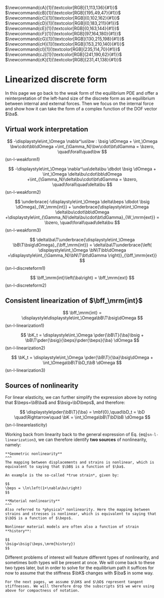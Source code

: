 $\newcommand{\E}{\\[3pt]}$
$\newcommand{\DE}{\\[6pt]}$
$\newcommand{\TE}{\\[9pt]}$
$\newcommand{\QE}{\\[12pt]}$
$\newcommand{\eps}{\varepsilon}$
$\newcommand{\beps}{\boldsymbol\eps}$
$\newcommand{\bsig}{\boldsymbol\sigma}$
$\newcommand{\dbdot}{\,\colon\!}$
$\newcommand{\hint}{\displaystyle\int}$
$\newcommand{\hsum}{\displaystyle\sum}$
$\newcommand{\alert}[1]{{\color{pdcolor9}#1}}$
$\newcommand{\gives}{\quad\Rightarrow\quad}$
$\newcommand{\ud}{\mathrm{d}}$
$\newcommand{\uf}{\mathrm{f}}$
$\newcommand{\bff}{\mathbf{f}}$
$\newcommand{\ba}{\mathbf{a}}$
$\newcommand{\bb}{\mathbf{b}}$
$\newcommand{\bc}{\mathbf{c}}$
$\newcommand{\bh}{\mathbf{h}}$
$\newcommand{\bn}{\mathbf{n}}$
$\newcommand{\bq}{\mathbf{q}}$
$\newcommand{\bt}{\mathbf{t}}$
$\newcommand{\bu}{\mathbf{u}}$
$\newcommand{\bv}{\mathbf{v}}$
$\newcommand{\bw}{\mathbf{w}}$
$\newcommand{\bx}{\mathbf{x}}$
$\newcommand{\bB}{\mathbf{B}}$
$\newcommand{\bD}{\mathbf{D}}$
$\newcommand{\bJ}{\mathbf{J}}$
$\newcommand{\bK}{\mathbf{K}}$
$\newcommand{\bM}{\mathbf{M}}$
$\newcommand{\bN}{\mathbf{N}}$
$\newcommand{\bP}{\mathbf{P}}$
$\newcommand{\bzero}{\mathbf{0}}$
$\newcommand{\pder}[2]{\frac{\partial #1}{\partial #2}}$
$\newcommand{\dder}[2]{\frac{\ud #1}{\ud #2}}$
$\newcommand{\pders}[3]{\frac{\partial^2 #1}{\partial #2 \partial #3}}$
$\newcommand{\lder}[2]{{\ud #1}/{\ud #2}}$
$\newcommand{\lpder}[2]{{\partial #1}/{\partial #2}}$
$\newcommand{\lpders}[3]{{\partial^2 #1}/{\partial #2 \partial #3}}$
$\newcommand{\hfrac}[2]{\displaystyle\frac{#1}{#2}}$
$\newcommand{\lfrac}[2]{{#1}/{#2}}$
$\newcommand{\hpder}[2]{\displaystyle\frac{\partial #1}{\partial #2}}$
$\newcommand{\myVec}[1]{\left\{ \begin{matrix} #1 \end{matrix} \right\}}$
$\newcommand{\myMat}[1]{\left[ \begin{matrix} #1 \end{matrix} \right]}$
$\newcommand{\sym}{\ensuremath{_\mathrm{s}}}$
$\newcommand{\dg}{\ensuremath{^\circ}}$
$\newcommand{\mbf}[1]{\mathbf{#1}}$
$\newcommand{\mrm}[1]{\mathrm{#1}}$
$\newcommand{\bs}[1]{\boldsymbol{#1}}$
$\newcommand{\T}{^\mathrm{T}}$
$\newcommand{\dOmega}{\,\mathrm{d}\Omega}$
$\newcommand{\dGamma}{\,\mathrm{d}\Gamma}$
$\newcommand{\us}{\mathrm{s}}$

$\newcommand{cA}[1]{\textcolor[RGB]{1,113,136}{#1}}$
$\newcommand{cB}[1]{\textcolor[RGB]{195,49,47}{#1}}$
$\newcommand{cC}[1]{\textcolor[RGB]{0,102,162}{#1}}$
$\newcommand{cD}[1]{\textcolor[RGB]{0,183,211}{#1}}$
$\newcommand{cE}[1]{\textcolor[RGB]{0,163,144}{#1}}$
$\newcommand{cF}[1]{\textcolor[RGB]{97,164,180}{#1}}$
$\newcommand{cG}[1]{\textcolor[RGB]{130,215,198}{#1}}$
$\newcommand{cH}[1]{\textcolor[RGB]{153,210,140}{#1}}$
$\newcommand{cI}[1]{\textcolor[RGB]{235,114,70}{#1}}$
$\newcommand{cJ}[1]{\textcolor[RGB]{241,190,62}{#1}}$
$\newcommand{cK}[1]{\textcolor[RGB]{231,41,138}{#1}}$

# Linearized discrete form

In this page we go back to the weak form of the equilibrium PDE and offer a reinterpretation of the left-hand size of the discrete form as an equilibrium between internal and external forces. Then we focus on the internal force and show how it can take the form of a complex function of the DOF vector $\ba$.

## Virtual work interpretation

$$
-\displaystyle\int_\Omega \nabla^\us\bw : \bsig \dOmega + \int_\Omega \bw\cdot\bb\dOmega +\int_{\Gamma_N}\bw\cdot\bt\dGamma = \bzero, \quad\forall\quad\bw
$$(sn-l-weakform1)

$$
-\displaystyle\int_\Omega \nabla^\us\delta\bu \dbdot \bsig \dOmega + \int_\Omega \delta\bu\cdot\bb\dOmega +\int_{\Gamma_N}\delta\bu\cdot\bt\dGamma = \bzero, \quad\forall\quad\delta\bu
$$(sn-l-weakform2)

$$
\underbrace{-\displaystyle\int_\Omega \delta\beps \dbdot \bsig \dOmega}_{W_\mrm{int}} + \underbrace{\displaystyle\int_\Omega \delta\bu\cdot\bb\dOmega +\displaystyle\int_{\Gamma_N}\delta\bu\cdot\bt\dGamma}_{W_\mrm{ext}} = \bzero, \quad\forall\quad\delta\bu
$$(sn-l-weakform3)

$$
\delta\ba\T\underbrace{\displaystyle\int_\Omega \bB\T\bsig\dOmega}_{\bff_\mrm{int}} = \delta\ba\T\underbrace{\left( \displaystyle\int_\Omega \bN\T\bb\dOmega +\displaystyle\int_{\Gamma_N}\bN\T\bt\dGamma \right)}_{\bff_\mrm{ext}}
$$(sn-l-discreteform1)

$$
\bff_\mrm{int}\left(\ba\right) = \bff_\mrm{ext}
$$(sn-l-discreteform2)


## Consistent linearization of $\bff_\mrm{int}$

$$
\bff_\mrm{int} = \displaystyle\displaystyle\int_\Omega\bB\T\bsig\dOmega
$$(sn-l-linearization1)

$$
\bK_t = \displaystyle\int_\Omega \pder{\bB\T}{\ba}\bsig + \bB\T\pder{\bsig}{\beps}\pder{\beps}{\ba} \dOmega
$$(sn-l-linearization2)

$$
\bK_t = \displaystyle\int_\Omega \pder{\bB\T}{\ba}\bsig\dOmega + \int_\Omega\bB\T\bD_t\bB \dOmega
$$(sn-l-linearization3)

## Sources of nonlinearity

For linear elasticity, we can further simplify the expression above by noting that $\beps=\bB\ba$ and $\bsig=\bD\beps$, and therefore:

$$
\displaystyle\pder{\bB\T}{\ba} = \mbf{0},\quad\bD_t = \bD
\quad\Rightarrow\quad
\bK = \int_\Omega\bB\T\bD\bB \dOmega
$$(sn-l-linearelasticity)

Working back from linearity back to the general expression of Eq. {eq}`sn-l-linearization3`, we can therefore identify **two sources** of nonlinearity, namely:

```{card}
**Geometric nonlinearity**
^^^
The mapping between displacements and strains is nonlinear, which is equivalent to saying that $\bB$ is a function of $\ba$.

An example is the so-called *true strain*, given by:

$$
\beps = \ln\left(1+\nabla\bu\right)
$$
```

```{card}
**Material nonlinearity**
^^^
Also referred to *physical* nonlinearity. Here the mapping between strains and stresses is nonlinear, which is equivalent to saying that $\bD$ is a function of $\beps$.

Nonlinear material models are often also a function of strain **history**:

$$
\bsig=\bsig(\beps,\mrm{history})
$$
```

Different problems of interest will feature different types of nonlinearity, and sometimes both types will be present at once. We will come back to these two types later, but in order to solve for the equilibrium path it suffices for now to assume that the stiffness $\bK$ changes with $\ba$ in some way.

```{admonition} Tangent matrices
For the next pages, we assume $\bK$ and $\bD$ represent tangent stiffnesses. We will therefore drop the subscripts $t$ we were using above for compactness of notation.
```
